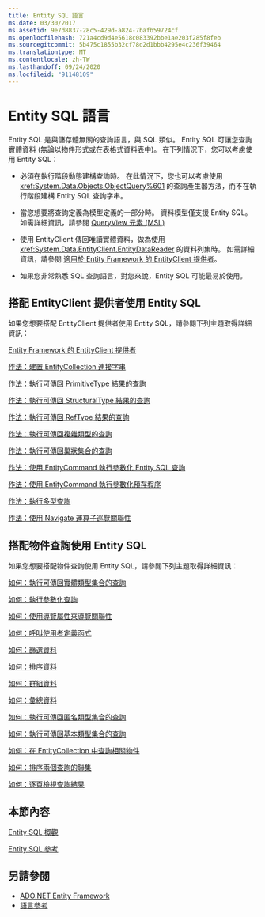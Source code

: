 ```yaml
---
title: Entity SQL 語言
ms.date: 03/30/2017
ms.assetid: 9e7d8837-28c5-429d-a824-7bafb59724cf
ms.openlocfilehash: 721a4cd9d4e5618c083392bbe1ae203f285f8feb
ms.sourcegitcommit: 5b475c1855b32cf78d2d1bbb4295e4c236f39464
ms.translationtype: MT
ms.contentlocale: zh-TW
ms.lasthandoff: 09/24/2020
ms.locfileid: "91148109"
---
```

# <a name="entity-sql-language"></a>Entity SQL 語言

Entity SQL 是與儲存體無關的查詢語言，與 SQL 類似。 Entity SQL 可讓您查詢實體資料 (無論以物件形式或在表格式資料表中)。 在下列情況下，您可以考慮使用 Entity SQL：  
  
- 必須在執行階段動態建構查詢時。 在此情況下，您也可以考慮使用 <xref:System.Data.Objects.ObjectQuery%601> 的查詢產生器方法，而不在執行階段建構 Entity SQL 查詢字串。  
  
- 當您想要將查詢定義為模型定義的一部分時。 資料模型僅支援 Entity SQL。 如需詳細資訊，請參閱 [QueryView 元素 (MSL) ](/ef/ef6/modeling/designer/advanced/edmx/msl-spec#queryview-element-msl)  
  
- 使用 EntityClient 傳回唯讀實體資料，做為使用 <xref:System.Data.EntityClient.EntityDataReader> 的資料列集時。 如需詳細資訊，請參閱 [適用於 Entity Framework 的 EntityClient 提供者](../entityclient-provider-for-the-entity-framework.md)。  
  
- 如果您非常熟悉 SQL 查詢語言，對您來說，Entity SQL 可能最易於使用。  
  
## <a name="using-entity-sql-with-the-entityclient-provider"></a>搭配 EntityClient 提供者使用 Entity SQL  

 如果您想要搭配 EntityClient 提供者使用 Entity SQL，請參閱下列主題取得詳細資訊：  
  
 [Entity Framework 的 EntityClient 提供者](../entityclient-provider-for-the-entity-framework.md)  
  
 [作法：建置 EntityCollection 連接字串](../how-to-build-an-entityconnection-connection-string.md)  
  
 [作法：執行可傳回 PrimitiveType 結果的查詢](../how-to-execute-a-query-that-returns-primitivetype-results.md)  
  
 [作法：執行可傳回 StructuralType 結果的查詢](../how-to-execute-a-query-that-returns-structuraltype-results.md)  
  
 [作法：執行可傳回 RefType 結果的查詢](../how-to-execute-a-query-that-returns-reftype-results.md)  
  
 [作法：執行可傳回複雜類型的查詢](../how-to-execute-a-query-that-returns-complex-types.md)  
  
 [作法：執行可傳回巢狀集合的查詢](../how-to-execute-a-query-that-returns-nested-collections.md)  
  
 [作法：使用 EntityCommand 執行參數化 Entity SQL 查詢](../how-to-execute-a-parameterized-entity-sql-query-using-entitycommand.md)  
  
 [作法：使用 EntityCommand 執行參數化預存程序](../how-to-execute-a-parameterized-stored-procedure-using-entitycommand.md)  
  
 [作法：執行多型查詢](../how-to-execute-a-polymorphic-query.md)  
  
 [作法：使用 Navigate 運算子巡覽關聯性](../how-to-navigate-relationships-with-the-navigate-operator.md)  
  
## <a name="using-entity-sql-with-object-queries"></a>搭配物件查詢使用 Entity SQL  

 如果您想要搭配物件查詢使用 Entity SQL，請參閱下列主題取得詳細資訊：  
  
 [如何：執行可傳回實體類型集合的查詢](/previous-versions/dotnet/netframework-4.0/bb738694(v=vs.100))  
  
 [如何：執行參數化查詢](/previous-versions/dotnet/netframework-4.0/bb738521(v=vs.100))  
  
 [如何：使用導覽屬性來導覽關聯性](/previous-versions/dotnet/netframework-4.0/bb896321(v=vs.100))  
  
 [如何：呼叫使用者定義函式](/previous-versions/dotnet/netframework-4.0/dd490951(v=vs.100))  
  
 [如何：篩選資料](/previous-versions/dotnet/netframework-4.0/cc716755(v=vs.100))  
  
 [如何：排序資料](/previous-versions/dotnet/netframework-4.0/cc716784(v=vs.100))  
  
 [如何：群組資料](/previous-versions/dotnet/netframework-4.0/bb896341(v=vs.100))  
  
 [如何：彙總資料](/previous-versions/dotnet/netframework-4.0/cc716738(v=vs.100))  
  
 [如何：執行可傳回匿名類型集合的查詢](/previous-versions/dotnet/netframework-4.0/bb738512(v=vs.100))  
  
 [如何：執行可傳回基本類型集合的查詢](/previous-versions/dotnet/netframework-4.0/bb738451(v=vs.100))  
  
 [如何：在 EntityCollection 中查詢相關物件](/previous-versions/dotnet/netframework-4.0/cc716708(v=vs.100))  
  
 [如何：排序兩個查詢的聯集](/previous-versions/dotnet/netframework-4.0/bb896299(v=vs.100))  
  
 [如何：逐頁檢視查詢結果](/previous-versions/dotnet/netframework-4.0/bb738702(v=vs.100))  
  
## <a name="in-this-section"></a>本節內容  

 [Entity SQL 概觀](entity-sql-overview.md)  
  
 [Entity SQL 參考](entity-sql-reference.md)  
  
## <a name="see-also"></a>另請參閱

- [ADO.NET Entity Framework](../index.md)
- [語言參考](index.md)
